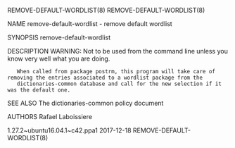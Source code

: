 REMOVE-DEFAULT-WORDLIST(8)                                                                                              REMOVE-DEFAULT-WORDLIST(8)

NAME
       remove-default-wordlist - remove default wordlist

SYNOPSIS
        remove-default-wordlist <package>

DESCRIPTION
       WARNING: Not to be used from the command line unless you know very well what you are doing.

       When called from package postrm, this program will take care of removing the entries associated to a wordlist package from the
       dictionaries-common database and call for the new selection if it was the default one.

SEE ALSO
       The dictionaries-common policy document

AUTHORS
       Rafael Laboissiere

1.27.2~ubuntu16.04.1~c42.ppa1                                       2017-12-18                                          REMOVE-DEFAULT-WORDLIST(8)
